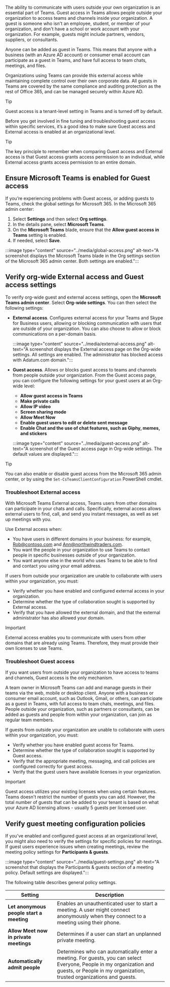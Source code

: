 The ability to communicate with users outside your own organization is an essential part of Teams. Guest access in Teams allows people outside your organization to access teams and channels inside your organization. A guest is someone who isn't an employee, student, or member of your organization, and don't have a school or work account with your organization. For example, guests might include partners, vendors, suppliers, or consultants.

Anyone can be added as guest in Teams. This means that anyone with a business (with an Azure AD account) or consumer email account can participate as a guest in Teams, and have full access to team chats, meetings, and files. 

Organizations using Teams can provide this external access while maintaining complete control over their own corporate data. All guests in Teams are covered by the same compliance and auditing protection as the rest of Office 365, and can be managed securely within Azure AD.

> [!TIP]
> Guest access is a tenant-level setting in Teams and is turned off by default.

Before you get involved in fine tuning and troubleshooting guest access within specific services, it’s a good idea to make sure Guest access and External access is enabled at an organizational level. 

> [!TIP]
> The key principle to remember when comparing Guest access and External access is that Guest access grants access permission to an individual, while External access grants access permission to an entire domain.

## Ensure Microsoft Teams is enabled for Guest access

If you’re experiencing problems with Guest access, or adding guests to Teams, check the global settings for Microsoft 365. In the Microsoft 365 admin center:

1. Select **Settings** and then select **Org settings**.
2. In the details pane, select **Microsoft Teams**.
3. On the **Microsoft Teams** blade, ensure that the **Allow guest access in Teams** setting is enabled. 
4. If needed, select **Save**.

:::image type="content" source="../media/global-access.png" alt-text="A screenshot displays the Microsoft Teams blade in the Org settings section of the Microsoft 365 admin center. Both settings are enabled.":::

## Verify org-wide External access and Guest access settings

To verify org-wide guest and external access settings, open the **Microsoft Teams admin center**. Select **Org-wide settings**. You can then select the following settings:

- **External access**. Configures external access for your Teams and Skype for Business users, allowing or blocking communication with users that are outside of your organization. You can also choose to allow or block communications on a per-domain basis. 

   :::image type="content" source="../media/external-access.png" alt-text="A screenshot displays the External access page on the Org-wide settings. All settings are enabled. The administrator has blocked access with Adatum.com domain.":::

- **Guest access**. Allows or blocks guest access to teams and channels from people outside your organization. From the Guest access page, you can configure the following settings for your guest users at an Org-wide level:

   - **Allow guest access in Teams**
   - **Make private calls**
   - **Allow IP video**
   - **Screen sharing mode**
   - **Allow Meet Now**
   - **Enable guest users to edit or delete sent message**
   - **Enable Chat and the use of chat features, such as Giphy, memes, and stickers**

   :::image type="content" source="../media/guest-access.png" alt-text="A screenshot of the Guest access page in Org-wide settings. The default values are displayed.":::

> [!TIP]
> You can also enable or disable guest access from the Microsoft 365 admin center, or by using the `Set-CsTeamsClientConfiguration` PowerShell cmdlet.

### Troubleshoot External access

With Microsoft Teams External access, Teams users from other domains can participate in your chats and calls. Specifically, external access allows external users to find, call, and send you instant messages, as well as set up meetings with you.

Use External access when:

- You have users in different domains in your business: for example, Rob@contoso.com and Ann@northwindtraders.com. 
- You want the people in your organization to use Teams to contact people in specific businesses outside of your organization. 
- You want anyone else in the world who uses Teams to be able to find and contact you using your email address. 

If users from outside your organization are unable to collaborate with users within your organization, you must:

- Verify whether you have enabled and configured external access in your organization. 
- Determine whether the type of collaboration sought is supported by External access. 
- Verify that you have allowed the external domain, and that the external administrator has also allowed your domain.

> [!IMPORTANT]
> External access enables you to communicate with users from other domains that are already using Teams. Therefore, they must provide their own licenses to use Teams.

### Troubleshoot Guest access

If you want users from outside your organization to have access to teams and channels, Guest access is the only mechanism. 

A team owner in Microsoft Teams can add and manage guests in their teams via the web, mobile or desktop client. Anyone with a business or consumer email account, such as Outlook, Gmail, or others, can participate as a guest in Teams, with full access to team chats, meetings, and files. People outside your organization, such as partners or consultants, can be added as guests and people from within your organization, can join as regular team members.

If guests from outside your organization are unable to collaborate with users within your organization, you must:

- Verify whether you have enabled guest access for Teams.
- Determine whether the type of collaboration sought is supported by Guest access. 
- Verify that the appropriate meeting, messaging, and call policies are configured correctly for guest access.
- Verify that the guest users have available licenses in your organization.  

> [!IMPORTANT]
> Guest access utilizes your existing licenses when using certain features. Teams doesn't restrict the number of guests you can add. However, the total number of guests that can be added to your tenant is based on what your Azure AD licensing allows - usually 5 guests per licensed user. 

## Verify guest meeting configuration policies

If you’ve enabled and configured guest access at an organizational level, you might also need to verify the settings for specific policies for meetings. If guest users experience issues when creating meetings, review the meeting policy settings for **Participants & guests**. 

:::image type="content" source="../media/guest-settings.png" alt-text="A screenshot that displays the Participants & guests section of a meeting policy. Default settings are displayed.":::

The following table describes general policy settings. 

| Setting                                  | Description                                                  |
| ---------------------------------------- | ------------------------------------------------------------ |
| **Let anonymous people start a meeting** | Enables an unauthenticated user to start a  meeting. A user might connect anonymously when they connect to a meeting  using their phone. |
| **Allow Meet  now in private meetings**  | Determines if  a user can start an unplanned private meeting. |
| **Automatically  admit people**          | Determines  who can automatically enter a meeting. For guests, you can select Everyone,  People in my organization and guests, or People in my organization, trusted  organizations and guests. |
